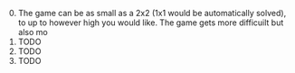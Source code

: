 0. The game can be as small as a 2x2 (1x1 would be automatically solved), to up to however high you would like. The game gets more difficuilt but also mo
1. TODO
2. TODO
3. TODO
